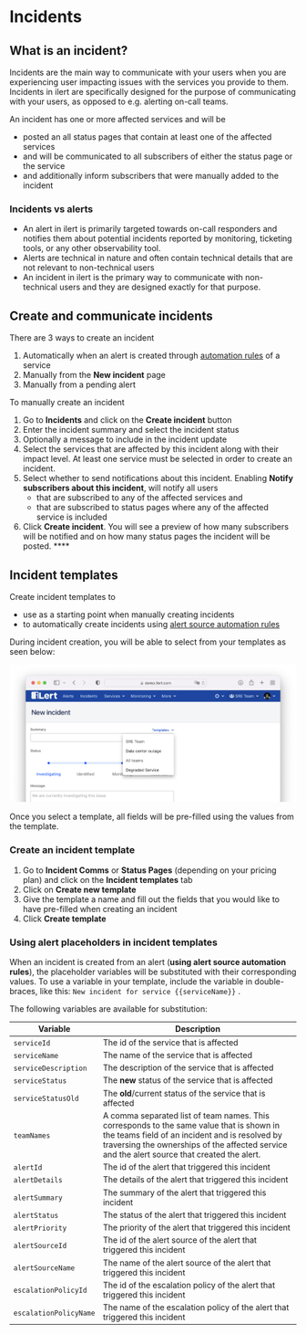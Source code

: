 # Incidents

## What is an incident?

Incidents are the main way to communicate with your users when you are experiencing user impacting issues with the services you provide to them. Incidents in ilert are specifically designed for the purpose of communicating with your users, as opposed to e.g. alerting on-call teams.

An incident has one or more affected services and will be

* posted an all status pages that contain at least one of the affected services
* and will be communicated to all subscribers of either the status page or the service
* and additionally inform subscribers that were manually added to the incident

### Incidents vs alerts

* An alert in ilert is primarily targeted towards on-call responders and notifies them about potential incidents reported by monitoring, ticketing tools, or any other observability tool.
* Alerts are technical in nature and often contain technical details that are not relevant to non-technical users
* An incident in ilert is the primary way to communicate with non-technical users and they are designed exactly for that purpose.

## Create and communicate incidents

There are 3 ways to create an incident

1. Automatically when an alert is created through [automation rules](services.md#automation-with-alert-sources) of a service
2. Manually from the **New incident** page
3. Manually from a pending alert

To manually create an incident

1. Go to **Incidents** and click on the **Create incident** button
2. Enter the incident summary and select the incident status
3. Optionally a message to include in the incident update
4. Select the services that are affected by this incident along with their impact level. At least one service must be selected in order to create an incident.
5. Select whether to send notifications about this incident. Enabling **Notify subscribers about this incident**, will notify all users
   * that are subscribed to any of the affected services and
   * that are subscribed to status pages where any of the affected service is included
6. Click **Create incident**. You will see a preview of how many subscribers will be notified and on how many status pages the incident will be posted. \*\*\*\*

## Incident templates

Create incident templates to

* use as a starting point when manually creating incidents
* to automatically create incidents using [alert source automation rules](services.md#automation-with-alert-sources)

During incident creation, you will be able to select from your templates as seen below:

![](<../.gitbook/assets/Screenshot 2022-01-08 at 00.20.19.png>)

Once you select a template, all fields will be pre-filled using the values from the template.

### Create an incident template <a href="#create-an-incident-template" id="create-an-incident-template"></a>

1. Go to **Incident Comms** or **Status Pages** (depending on your pricing plan) and click on the **Incident templates** tab
2. Click on **Create new template**
3. Give the template a name and fill out the fields that you would like to have pre-filled when creating an incident
4. Click **Create template**

### Using alert placeholders in incident templates <a href="#use-an-incident-template" id="use-an-incident-template"></a>

When an incident is created from an alert (**using alert source automation rules**), the placeholder variables will be substituted with their corresponding values. To use a variable in your template, include the variable in double-braces, like this: `New incident for service {{serviceName}}` .

The following variables are available for substitution:

| Variable               | Description                                                                                                                                                                                                                                |
| ---------------------- | ------------------------------------------------------------------------------------------------------------------------------------------------------------------------------------------------------------------------------------------ |
| `serviceId`            | The id of the service that is affected                                                                                                                                                                                                     |
| `serviceName`          | The name of the service that is affected                                                                                                                                                                                                   |
| `serviceDescription`   | The description of the service that is affected                                                                                                                                                                                            |
| `serviceStatus`        | The **new** status of the service that is affected                                                                                                                                                                                         |
| `serviceStatusOld`     | The **old**/current status of the service that is affected                                                                                                                                                                                 |
| `teamNames`            | A comma separated list of team names. This corresponds to the same value that is shown in the teams field of an incident and is resolved by traversing the ownerships of the affected service and the alert source that created the alert. |
| `alertId`              | The id of the alert that triggered this incident                                                                                                                                                                                           |
| `alertDetails`         | The details of the alert that triggered this incident                                                                                                                                                                                      |
| `alertSummary`         | The summary of the alert that triggered this incident                                                                                                                                                                                      |
| `alertStatus`          | The status of the alert that triggered this incident                                                                                                                                                                                       |
| `alertPriority`        | The priority of the alert that triggered this incident                                                                                                                                                                                     |
| `alertSourceId`        | The id of the alert source of the alert that triggered this incident                                                                                                                                                                       |
| `alertSourceName`      | The name of the alert source of the alert that triggered this incident                                                                                                                                                                     |
| `escalationPolicyId`   | The id of the escalation policy of the alert that triggered this incident                                                                                                                                                                  |
| `escalationPolicyName` | The name of the escalation policy of the alert that triggered this incident                                                                                                                                                                |
